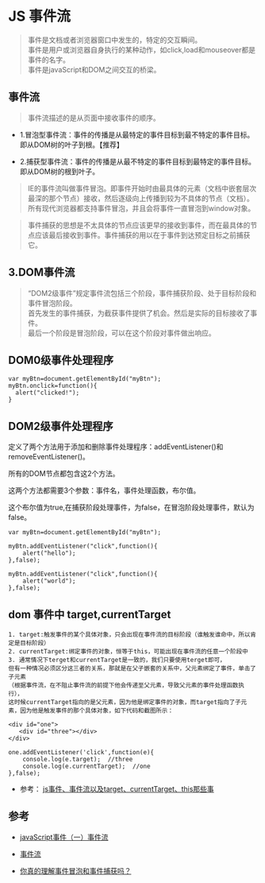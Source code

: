 # JS 事件流

>事件是文档或者浏览器窗口中发生的，特定的交互瞬间。  
事件是用户或浏览器自身执行的某种动作，如click,load和mouseover都是事件的名字。   
事件是javaScript和DOM之间交互的桥梁。  


## 事件流

>事件流描述的是从页面中接收事件的顺序。

- 1.冒泡型事件流：事件的传播是从最特定的事件目标到最不特定的事件目标。即从DOM树的叶子到根。【推荐】

- 2.捕获型事件流：事件的传播是从最不特定的事件目标到最特定的事件目标。即从DOM树的根到叶子。

>IE的事件流叫做事件冒泡。即事件开始时由最具体的元素（文档中嵌套层次最深的那个节点）接收，然后逐级向上传播到较为不具体的节点（文档）。  
所有现代浏览器都支持事件冒泡，并且会将事件一直冒泡到window对象。

>事件捕获的思想是不太具体的节点应该更早的接收到事件，而在最具体的节点应该最后接收到事件。事件捕获的用以在于事件到达预定目标之前捕获它。


## 3.DOM事件流
>“DOM2级事件”规定事件流包括三个阶段，事件捕获阶段、处于目标阶段和事件冒泡阶段。  
首先发生的事件捕获，为截获事件提供了机会。然后是实际的目标接收了事件。  
最后一个阶段是冒泡阶段，可以在这个阶段对事件做出响应。

## DOM0级事件处理程序

```
var myBtn=document.getElementById("myBtn");
myBtn.onclick=function(){
  alert("clicked!");
}
```

## DOM2级事件处理程序

定义了两个方法用于添加和删除事件处理程序：addEventListener()和removeEventListener()。

所有的DOM节点都包含这2个方法。

这两个方法都需要3个参数：事件名，事件处理函数，布尔值。

这个布尔值为true,在捕获阶段处理事件，为false，在冒泡阶段处理事件，默认为false。

```
var myBtn=document.getElementById("myBtn");

myBtn.addEventListener("click",function(){
    alert("hello");
},false);

myBtn.addEventListener("click",function(){
    alert("world");
},false);

```


## dom 事件中 target,currentTarget

```
1. target:触发事件的某个具体对象，只会出现在事件流的目标阶段（谁触发谁命中，所以肯定是目标阶段）
2. currentTarget:绑定事件的对象，恒等于this，可能出现在事件流的任意一个阶段中
3. 通常情况下terget和currentTarget是一致的，我们只要使用terget即可，  
但有一种情况必须区分这三者的关系，那就是在父子嵌套的关系中，父元素绑定了事件，单击了子元素  
（根据事件流，在不阻止事件流的前提下他会传递至父元素，导致父元素的事件处理函数执行），  
这时候currentTarget指向的是父元素，因为他是绑定事件的对象，而target指向了子元素，因为他是触发事件的那个具体对象，如下代码和截图所示：

<div id="one">
   <div id="three"></div>
</div>

one.addEventListener('click',function(e){
    console.log(e.target);  //three
    console.log(e.currentTarget);  //one
},false);
```
- 参考： [js事件、事件流以及target、currentTarget、this那些事](https://www.cnblogs.com/54td/p/5936816.html)



## 参考
- [javaScript事件（一）事件流](https://www.cnblogs.com/starof/p/4066381.html)
- [事件流](https://fairyly.github.io/mybooks/JavaScript%E9%AB%98%E7%BA%A7%E7%A8%8B%E5%BA%8F%E8%AE%BE%E8%AE%A1%EF%BC%88%E7%AC%AC3%E7%89%88%EF%BC%89%E4%B8%AD%E6%96%87%20%E9%AB%98%E6%B8%85%20%E5%AE%8C%E6%95%B4.pdf)

- [你真的理解事件冒泡和事件捕获吗？](https://segmentfault.com/a/1190000012729080)
